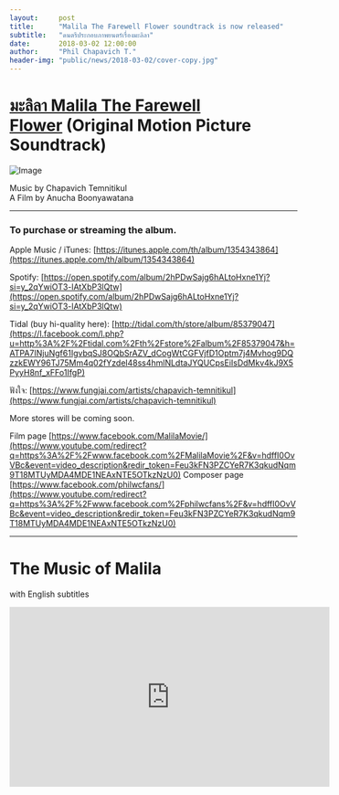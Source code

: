 ```yaml
---
layout:     post
title:      "Malila The Farewell Flower soundtrack is now released"
subtitle:   "ดนตรีประกอบภาพยนตร์เรื่องมะลิลา"
date:       2018-03-02 12:00:00
author:     "Phil Chapavich T."
header-img: "public/news/2018-03-02/cover-copy.jpg"
---
```


# [มะลิลา Malila The Farewell Flower](https://www.facebook.com/MalilaMovie/) (Original Motion Picture Soundtrack)  

<img class="center-block" src="{{ site.baseurl }}/public/news/2018-03-02/Malila-cover.jpg" alt="Image">
  
Music by Chapavich Temnitikul  
A Film by Anucha Boonyawatana  
  
---

  
### To purchase or streaming the album.  
  
Apple Music / iTunes: [https://itunes.apple.com/th/album/1354343864](https://itunes.apple.com/th/album/1354343864)  
  
Spotify: [https://open.spotify.com/album/2hPDwSajg6hALtoHxne1Yj?si=y_2qYwiOT3-lAtXbP3lQtw](https://open.spotify.com/album/2hPDwSajg6hALtoHxne1Yj?si=y_2qYwiOT3-lAtXbP3lQtw)  
  
Tidal (buy hi-quality here): [http://tidal.com/th/store/album/85379047](https://l.facebook.com/l.php?u=http%3A%2F%2Ftidal.com%2Fth%2Fstore%2Falbum%2F85379047&h=ATPA7INjuNgf61IgvbqSJ8OQbSrAZV_dCogWtCGFVjfD1Optm7j4Mvhog9DQzzkEWY96TJ75Mm4q02fYzdel48ss4hmlNLdtaJYQUCpsEiIsDdMkv4kJ9X5PyyH8nf_xFFo1IfgP)  
  
ฟังใจ: [https://www.fungjai.com/artists/chapavich-temnitikul](https://www.fungjai.com/artists/chapavich-temnitikul)  
  
More stores will be coming soon.

Film page [https://www.facebook.com/MalilaMovie/](https://www.youtube.com/redirect?q=https%3A%2F%2Fwww.facebook.com%2FMalilaMovie%2F&v=hdffI0OvVBc&event=video_description&redir_token=Feu3kFN3PZCYeR7K3qkudNqm9T18MTUyMDA4MDE1NEAxNTE5OTkzNzU0)
Composer page [https://www.facebook.com/philwcfans/](https://www.youtube.com/redirect?q=https%3A%2F%2Fwww.facebook.com%2Fphilwcfans%2F&v=hdffI0OvVBc&event=video_description&redir_token=Feu3kFN3PZCYeR7K3qkudNqm9T18MTUyMDA4MDE1NEAxNTE5OTkzNzU0)

---

# The Music of Malila

with English subtitles

<iframe lass="center-block" width="560" height="315" src="https://www.youtube.com/embed/hdffI0OvVBc" frameborder="0" allow="autoplay; encrypted-media" allowfullscreen></iframe>
